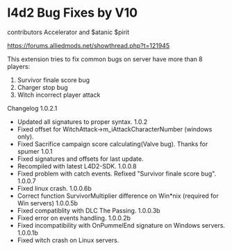 # l4d2 Bug Fixes by V10

contributors Accelerator and $atanic $pirit

https://forums.alliedmods.net/showthread.php?t=121945

This extension tries to fix common bugs on server have more than 8 players:
1) Survivor finale score bug
2) Charger stop bug
3) Witch incorrect player attack

Changelog
1.0.2.1
- Updated all signatures to proper syntax.
1.0.2
- Fixed offset for WitchAttack->m_iAttackCharacterNumber (windows only).
- Fixed Sacrifice campaign score calculating(Valve bug). Thanks for spumer
1.0.1
- Fixed signatures and offsets for last update.
- Recompiled with latest L4D2-SDK.
1.0.0.8
- Fixed problem with catch events. Refixed "Survivor finale score bug".
1.0.0.7
- Fixed linux crash.
1.0.0.6b
- Correct function SurvivorMultiplier difference on Win\*nix (required for Win servers)
1.0.0.5b
- Fixed compatiblity with DLC The Passing.
1.0.0.3b
- Fixed error on events handling.
1.0.0.2b
- Fixed incompatibility with OnPummelEnd signature on Windows servers.
1.0.0.1b
- Fixed witch crash on Linux servers.
